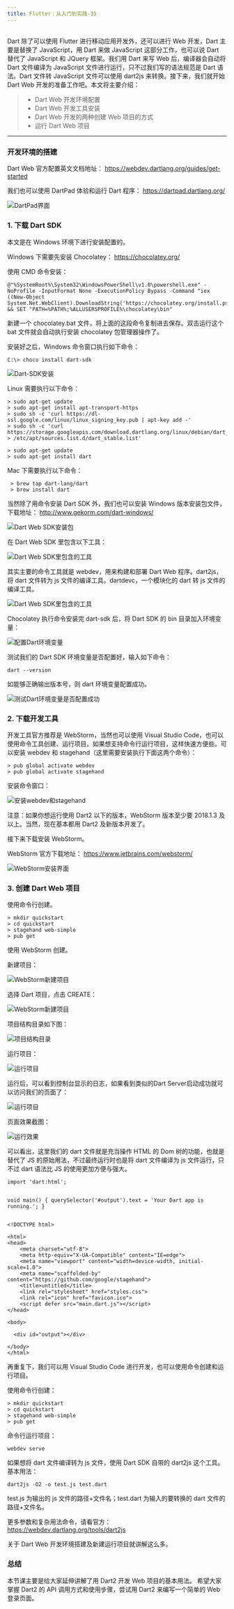 ```yaml
---
title: Flutter：从入门到实践-35
---
```

<article id="topicContainer" class="column_content"><h2 class="topic_title"></h2><div><p>Dart 除了可以使用 Flutter 进行移动应用开发外，还可以进行 Web 开发，Dart 主要是替换了 JavaScript，用 Dart 来做 JavaScript 这部分工作，也可以说 Dart 替代了 JavaScript 和 JQuery 框架。我们用 Dart 来写 Web 后，编译器会自动将 Dart 文件编译为 JavaScript 文件进行运行，只不过我们写的语法规范是 Dart 语法。Dart 文件转 JavaScript 文件可以使用 dart2js 来转换。接下来，我们就开始 Dart Web 开发的准备工作吧。本文将主要介绍：</p>
<blockquote>
  <ul>
  <li>Dart Web 开发环境配置</li>
  <li>Dart Web 开发工具安装</li>
  <li>Dart Web 开发的两种创建 Web 项目的方式</li>
  <li>运行 Dart Web 项目</li>
  </ul>
</blockquote>
<hr />
<h3 id="">开发环境的搭建</h3>
<p>Dart Web 官方配置英文文档地址：
<a href="https://webdev.dartlang.org/guides/get-started">https://webdev.dartlang.org/guides/get-started</a></p>
<p>我们也可以使用 DartPad 体验和运行 Dart 程序：
<a href="https://dartpad.dartlang.org/">https://dartpad.dartlang.org/</a></p>
<p><img src="https://images.gitbook.cn/aee768d0-ae87-11e9-8433-cbc6088d6c11" alt="DartPad界面" /></p>
<h3 id="1dartsdk">1. 下载 Dart SDK</h3>
<p>本文是在 Windows 环境下进行安装配置的。</p>
<p>Windows 下需要先安装 Chocolatey：
<a href="https://chocolatey.org/">https://chocolatey.org/</a></p>
<p>使用 CMD 命令安装：</p>
<pre><code class="java language-java">@"%SystemRoot%\System32\WindowsPowerShell\v1.0\powershell.exe" -NoProfile -InputFormat None -ExecutionPolicy Bypass -Command "iex ((New-Object System.Net.WebClient).DownloadString('https://chocolatey.org/install.ps1'))" &amp;&amp; SET "PATH=%PATH%;%ALLUSERSPROFILE%\chocolatey\bin"
</code></pre>
<p>新建一个 chocolatey.bat 文件，将上面的这段命令复制进去保存。双击运行这个 bat 文件就会自动执行安装 chocolatey 包管理器操作了。</p>
<p>安装好之后，Windows 命令窗口执行如下命令：</p>
<pre><code class="java language-java">C:\&gt; choco install dart-sdk
</code></pre>
<p><img src="https://images.gitbook.cn/dd527f20-ae87-11e9-8433-cbc6088d6c11" alt="Dart-SDK安装" /></p>
<p>Linux 需要执行以下命令：</p>
<pre><code class="java language-java">&gt; sudo apt-get update
&gt; sudo apt-get install apt-transport-https
&gt; sudo sh -c 'curl https://dl-ssl.google.com/linux/linux_signing_key.pub | apt-key add -'
&gt; sudo sh -c 'curl https://storage.googleapis.com/download.dartlang.org/linux/debian/dart_stable.list &gt; /etc/apt/sources.list.d/dart_stable.list'
</code></pre>
<pre><code class="java language-java">&gt; sudo apt-get update
&gt; sudo apt-get install dart
</code></pre>
<p>Mac 下需要执行以下命令：</p>
<pre><code class="java language-java"> &gt; brew tap dart-lang/dart
 &gt; brew install dart
</code></pre>
<p>当然除了用命令安装 Dart SDK 外，我们也可以安装 Windows 版本安装包文件，下载地址：
<a href="http://www.gekorm.com/dart-windows/">http://www.gekorm.com/dart-windows/</a></p>
<p><img src="https://images.gitbook.cn/f67e6f90-ae87-11e9-8433-cbc6088d6c11" alt="Dart Web SDK安装包" /></p>
<p>在 Dart Web SDK 里包含以下工具：</p>
<p><img src="https://images.gitbook.cn/03e8e250-ae88-11e9-8433-cbc6088d6c11" alt="Dart Web SDK里包含的工具" /></p>
<p>其实主要的命令工具就是 webdev，用来构建和部署 Dart Web 程序。dart2js，将 dart 文件转为 js 文件的编译工具。dartdevc，一个模块化的 dart 转 js 文件的编译工具。</p>
<p><img src="https://images.gitbook.cn/322dabf0-ae88-11e9-8433-cbc6088d6c11" alt="Dart Web SDK里包含的工具" /></p>
<p>Chocolatey 执行命令安装完 dart-sdk 后，将 Dart SDK 的 bin 目录加入环境变量：</p>
<p><img src="https://images.gitbook.cn/448912d0-ae88-11e9-8433-cbc6088d6c11" alt="配置Dart环境变量" /></p>
<p>测试我们的 Dart SDK 环境变量是否配置好，输入如下命令：</p>
<pre><code class="java language-java">dart --version
</code></pre>
<p>如能够正确输出版本号，则 dart 环境变量配置成功。</p>
<p><img src="https://images.gitbook.cn/54712fc0-ae88-11e9-8433-cbc6088d6c11" alt="测试Dart环境变量是否配置成功" /></p>
<h3 id="2">2. 下载开发工具</h3>
<p>开发工具官方推荐是 WebStorm，当然也可以使用 Visual Studio Code，也可以使用命令工具创建、运行项目。如果想支持命令行运行项目，这样快速方便些。可以安装 webdev 和 stagehand（这里需要安装执行下面这两个命令）：</p>
<pre><code class="java language-java">&gt; pub global activate webdev
&gt; pub global activate stagehand
</code></pre>
<p>安装命令窗口：</p>
<p><img src="https://images.gitbook.cn/7a65fbc0-ae88-11e9-8433-cbc6088d6c11" alt="安装webdev和stagehand" /></p>
<p>注意：如果你想运行使用 Dart2 以下的版本，WebStorm 版本至少要 2018.1.3 及以上。当然，现在基本都用 Dart2 及新版本开发了。</p>
<p>接下来下载安装 WebStorm。</p>
<p>WebStorm 官方下载地址：
<a href="https://www.jetbrains.com/webstorm/">https://www.jetbrains.com/webstorm/</a></p>
<p><img src="https://images.gitbook.cn/b9763d70-ae88-11e9-8433-cbc6088d6c11" alt="WebStorm安装界面" /></p>
<h3 id="3dartweb">3. 创建 Dart Web 项目</h3>
<p>使用命令行创建。</p>
<pre><code class="java language-java">&gt; mkdir quickstart
&gt; cd quickstart
&gt; stagehand web-simple
&gt; pub get
</code></pre>
<p>使用 WebStorm 创建。</p>
<p>新建项目：</p>
<p><img src="https://images.gitbook.cn/f07649a0-ae88-11e9-8433-cbc6088d6c11" alt="WebStorm新建项目" /></p>
<p>选择 Dart 项目，点击 CREATE：</p>
<p><img src="https://images.gitbook.cn/026c10e0-ae89-11e9-8433-cbc6088d6c11" alt="WebStorm新建项目" /></p>
<p>项目结构目录如下图：</p>
<p><img src="https://images.gitbook.cn/0e1831d0-ae89-11e9-8433-cbc6088d6c11" alt="项目结构目录" /></p>
<p>运行项目：</p>
<p><img src="https://images.gitbook.cn/198e2790-ae89-11e9-8433-cbc6088d6c11" alt="运行项目" /></p>
<p>运行后，可以看到控制台显示的日志，如果看到类似的Dart Server启动成功就可以访问我们的页面了：</p>
<p><img src="https://images.gitbook.cn/FlLIp2JCtHb7_QAiePSpY_eW_kL8" alt="运行项目" /></p>
<p>页面效果截图：</p>
<p><img src="https://images.gitbook.cn/250b9760-ae89-11e9-8433-cbc6088d6c11" alt="运行效果" /></p>
<p>可以看出，这里我们的 dart 文件就是充当操作 HTML 的 Dom 树的功能，也就是替代了 JS 的原始用法，不过最终运行时也是将 dart 文件编译为 js 文件运行，只不过 dart 语法比 JS 的使用更加方便与强大。</p>
<pre><code class="dart language-dart">import 'dart:html';

void main() {
  querySelector('#output').text = 'Your Dart app is running.';
}
</code></pre>
<pre><code class="html language-html">&lt;!DOCTYPE html&gt;

&lt;html&gt;
&lt;head&gt;
    &lt;meta charset="utf-8"&gt;
    &lt;meta http-equiv="X-UA-Compatible" content="IE=edge"&gt;
    &lt;meta name="viewport" content="width=device-width, initial-scale=1.0"&gt;
    &lt;meta name="scaffolded-by" content="https://github.com/google/stagehand"&gt;
    &lt;title&gt;untitled&lt;/title&gt;
    &lt;link rel="stylesheet" href="styles.css"&gt;
    &lt;link rel="icon" href="favicon.ico"&gt;
    &lt;script defer src="main.dart.js"&gt;&lt;/script&gt;
&lt;/head&gt;

&lt;body&gt;

  &lt;div id="output"&gt;&lt;/div&gt;

&lt;/body&gt;
&lt;/html&gt;
</code></pre>
<p>再重复下，我们可以用 Visual Studio Code 进行开发，也可以使用命令创建和运行项目。</p>
<p>使用命令行创建：</p>
<pre><code class="java language-java">&gt; mkdir quickstart
&gt; cd quickstart
&gt; stagehand web-simple
&gt; pub get
</code></pre>
<p>命令行运行项目：</p>
<pre><code class="java language-java">webdev serve
</code></pre>
<p>如果想将 dart 文件编译转为 js 文件，使用 Dart SDK 自带的 dart2js 这个工具。
基本用法：</p>
<pre><code class="java language-java">dart2js -O2 -o test.js test.dart
</code></pre>
<p>test.js 为输出的 js 文件的路径+文件名；test.dart 为输入的要转换的 dart 文件的路径+文件名。</p>
<p>更多参数和复杂用法命令，请看官方：
<a href="https://webdev.dartlang.org/tools/dart2js">https://webdev.dartlang.org/tools/dart2js</a></p>
<p>关于 Dart Web 开发环境搭建及新建运行项目就讲解这么多。</p>
<h3 id="-1">总结</h3>
<p>本节课主要是给大家延伸讲解了用 Dart2 开发 Web 项目的基本用法。
希望大家掌握 Dart2 的 API 调用方式和使用步骤，尝试用 Dart2 来编写一个简单的 Web 登录页面。</p></div></article>